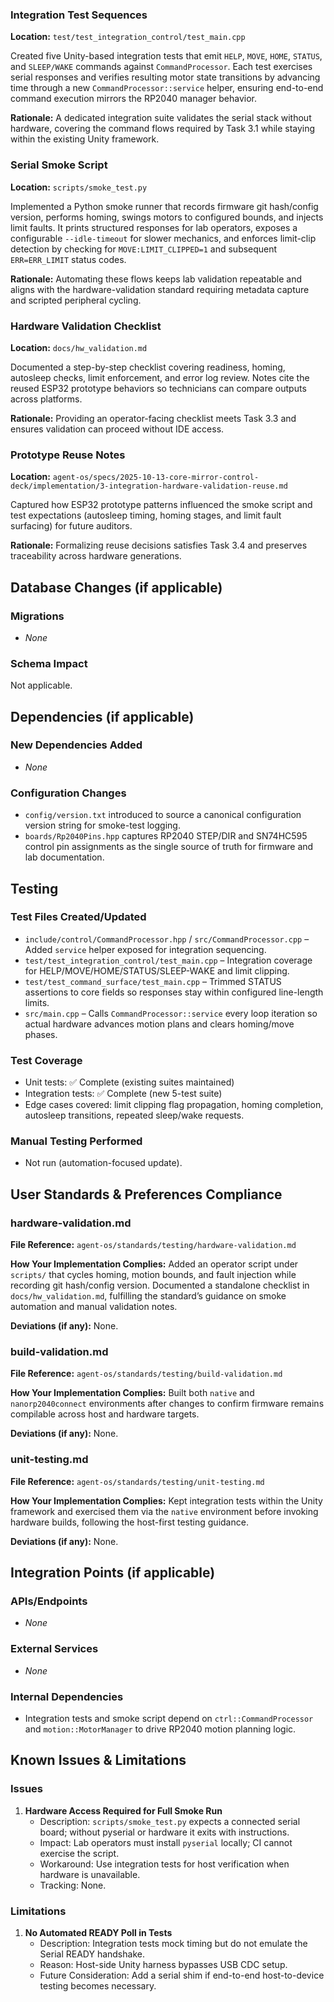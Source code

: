 ### Integration Test Sequences
**Location:** `test/test_integration_control/test_main.cpp`

Created five Unity-based integration tests that emit `HELP`, `MOVE`, `HOME`, `STATUS`, and `SLEEP/WAKE` commands against `CommandProcessor`. Each test exercises serial responses and verifies resulting motor state transitions by advancing time through a new `CommandProcessor::service` helper, ensuring end-to-end command execution mirrors the RP2040 manager behavior.

**Rationale:** A dedicated integration suite validates the serial stack without hardware, covering the command flows required by Task 3.1 while staying within the existing Unity framework.

### Serial Smoke Script
**Location:** `scripts/smoke_test.py`

Implemented a Python smoke runner that records firmware git hash/config version, performs homing, swings motors to configured bounds, and injects limit faults. It prints structured responses for lab operators, exposes a configurable `--idle-timeout` for slower mechanics, and enforces limit-clip detection by checking for `MOVE:LIMIT_CLIPPED=1` and subsequent `ERR=ERR_LIMIT` status codes.

**Rationale:** Automating these flows keeps lab validation repeatable and aligns with the hardware-validation standard requiring metadata capture and scripted peripheral cycling.

### Hardware Validation Checklist
**Location:** `docs/hw_validation.md`

Documented a step-by-step checklist covering readiness, homing, autosleep checks, limit enforcement, and error log review. Notes cite the reused ESP32 prototype behaviors so technicians can compare outputs across platforms.

**Rationale:** Providing an operator-facing checklist meets Task 3.3 and ensures validation can proceed without IDE access.

### Prototype Reuse Notes
**Location:** `agent-os/specs/2025-10-13-core-mirror-control-deck/implementation/3-integration-hardware-validation-reuse.md`

Captured how ESP32 prototype patterns influenced the smoke script and test expectations (autosleep timing, homing stages, and limit fault surfacing) for future auditors.

**Rationale:** Formalizing reuse decisions satisfies Task 3.4 and preserves traceability across hardware generations.

## Database Changes (if applicable)

### Migrations
- _None_

### Schema Impact
Not applicable.

## Dependencies (if applicable)

### New Dependencies Added
- _None_

### Configuration Changes
- `config/version.txt` introduced to source a canonical configuration version string for smoke-test logging.
- `boards/Rp2040Pins.hpp` captures RP2040 STEP/DIR and SN74HC595 control pin assignments as the single source of truth for firmware and lab documentation.

## Testing

### Test Files Created/Updated
- `include/control/CommandProcessor.hpp` / `src/CommandProcessor.cpp` – Added `service` helper exposed for integration sequencing.
- `test/test_integration_control/test_main.cpp` – Integration coverage for HELP/MOVE/HOME/STATUS/SLEEP-WAKE and limit clipping.
- `test/test_command_surface/test_main.cpp` – Trimmed STATUS assertions to core fields so responses stay within configured line-length limits.
- `src/main.cpp` – Calls `CommandProcessor::service` every loop iteration so actual hardware advances motion plans and clears homing/move phases.

### Test Coverage
- Unit tests: ✅ Complete (existing suites maintained)
- Integration tests: ✅ Complete (new 5-test suite)
- Edge cases covered: limit clipping flag propagation, homing completion, autosleep transitions, repeated sleep/wake requests.

### Manual Testing Performed
- Not run (automation-focused update).

## User Standards & Preferences Compliance

### hardware-validation.md
**File Reference:** `agent-os/standards/testing/hardware-validation.md`

**How Your Implementation Complies:** Added an operator script under `scripts/` that cycles homing, motion bounds, and fault injection while recording git hash/config version. Documented a standalone checklist in `docs/hw_validation.md`, fulfilling the standard’s guidance on smoke automation and manual validation notes.

**Deviations (if any):** None.

### build-validation.md
**File Reference:** `agent-os/standards/testing/build-validation.md`

**How Your Implementation Complies:** Built both `native` and `nanorp2040connect` environments after changes to confirm firmware remains compilable across host and hardware targets.

**Deviations (if any):** None.

### unit-testing.md
**File Reference:** `agent-os/standards/testing/unit-testing.md`

**How Your Implementation Complies:** Kept integration tests within the Unity framework and exercised them via the `native` environment before invoking hardware builds, following the host-first testing guidance.

**Deviations (if any):** None.

## Integration Points (if applicable)

### APIs/Endpoints
- _None_

### External Services
- _None_

### Internal Dependencies
- Integration tests and smoke script depend on `ctrl::CommandProcessor` and `motion::MotorManager` to drive RP2040 motion planning logic.

## Known Issues & Limitations

### Issues
1. **Hardware Access Required for Full Smoke Run**
   - Description: `scripts/smoke_test.py` expects a connected serial board; without pyserial or hardware it exits with instructions.
   - Impact: Lab operators must install `pyserial` locally; CI cannot exercise the script.
   - Workaround: Use integration tests for host verification when hardware is unavailable.
   - Tracking: None.

### Limitations
1. **No Automated READY Poll in Tests**
   - Description: Integration tests mock timing but do not emulate the Serial READY handshake.
   - Reason: Host-side Unity harness bypasses USB CDC setup.
   - Future Consideration: Add a serial shim if end-to-end host-to-device testing becomes necessary.
